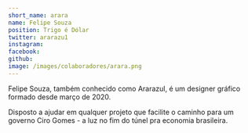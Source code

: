 ```yaml
---
short_name: arara
name: Felipe Souza
position: Trigo é Dólar
twitter: ararazu1
instagram:
facebook:
github:
image: /images/colaboradores/arara.png
---
```

Felipe Souza, também conhecido como Ararazul, é um designer gráfico formado desde março de 2020.

Disposto a ajudar em qualquer projeto que facilite o caminho para um governo Ciro Gomes - a luz no fim do túnel pra economia brasileira.
